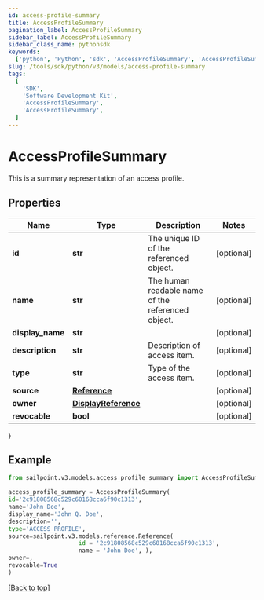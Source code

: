 ```yaml
---
id: access-profile-summary
title: AccessProfileSummary
pagination_label: AccessProfileSummary
sidebar_label: AccessProfileSummary
sidebar_class_name: pythonsdk
keywords:
  ['python', 'Python', 'sdk', 'AccessProfileSummary', 'AccessProfileSummary']
slug: /tools/sdk/python/v3/models/access-profile-summary
tags:
  [
    'SDK',
    'Software Development Kit',
    'AccessProfileSummary',
    'AccessProfileSummary',
  ]
---
```


# AccessProfileSummary

This is a summary representation of an access profile.

## Properties

| Name | Type | Description | Notes |
| --- | --- | --- | --- |
| **id** | **str** | The unique ID of the referenced object. | [optional] |
| **name** | **str** | The human readable name of the referenced object. | [optional] |
| **display_name** | **str** |  | [optional] |
| **description** | **str** | Description of access item. | [optional] |
| **type** | **str** | Type of the access item. | [optional] |
| **source** | [**Reference**](reference) |  | [optional] |
| **owner** | [**DisplayReference**](display-reference) |  | [optional] |
| **revocable** | **bool** |  | [optional] |

}

## Example

```python
from sailpoint.v3.models.access_profile_summary import AccessProfileSummary

access_profile_summary = AccessProfileSummary(
id='2c91808568c529c60168cca6f90c1313',
name='John Doe',
display_name='John Q. Doe',
description='',
type='ACCESS_PROFILE',
source=sailpoint.v3.models.reference.Reference(
                    id = '2c91808568c529c60168cca6f90c1313',
                    name = 'John Doe', ),
owner=,
revocable=True
)

```

[[Back to top]](#)
